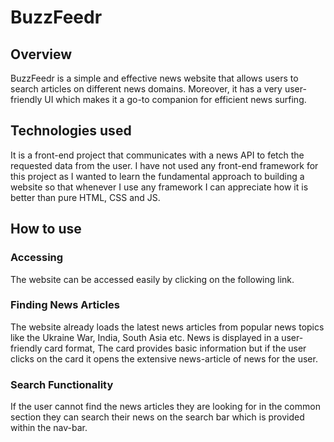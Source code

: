 # BuzzFeedr

## Overview
BuzzFeedr is a simple and effective news website that allows users to search articles on different news domains. Moreover, it has a very user-friendly UI which makes it a go-to companion for efficient news surfing.

## Technologies used
It is a front-end project that communicates with a news API to fetch the requested data from the user. I have not used any front-end framework for this project as I wanted to learn the fundamental approach to building a website so that whenever I use any framework I can appreciate how it is better than pure HTML, CSS and JS.

## How to use

### Accessing
The website can be accessed easily by clicking on the following link.

### Finding News Articles
The website already loads the latest news articles from popular news topics like the Ukraine War, India, South Asia etc. 
News is displayed in a user-friendly card format, The card provides basic information but if the user clicks on the card it opens the extensive news-article of news for the user.

### Search Functionality
If the user cannot find the news articles they are looking for in the common section they can search their news on the search bar which is provided within the nav-bar.
